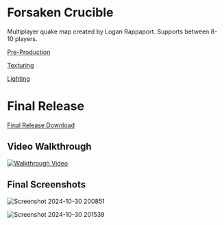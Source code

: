 # Forsaken Crucible

Multiplayer quake map created by Logan Rappaport. Supports between 8-10 players. 

[Pre-Production](https://github.com/Loganrap5/quake/blob/main/Preproduction.md)

[Texturing](https://github.com/Loganrap5/quake/blob/main/Texturing.md)

[Lighting](https://github.com/Loganrap5/quake/blob/main/Lighting.md)

# Final Release

[Final Release Download](https://github.com/Loganrap5/quake/releases/tag/v1.0.0)

## Video Walkthrough

[![Walkthrough Video](http://img.youtube.com/vi/0GwCumLDeL8/0.jpg)](http://www.youtube.com/watch?v=0GwCumLDeL8 "Forsaken Crucible - Quake Multiplayer Map")

## Final Screenshots

![Screenshot 2024-10-30 200851](https://github.com/user-attachments/assets/3bea6137-649c-4359-93b6-e8b45f517f19)

![Screenshot 2024-10-30 201539](https://github.com/user-attachments/assets/777fbc4b-60cc-4b02-9004-91065143e83a)


